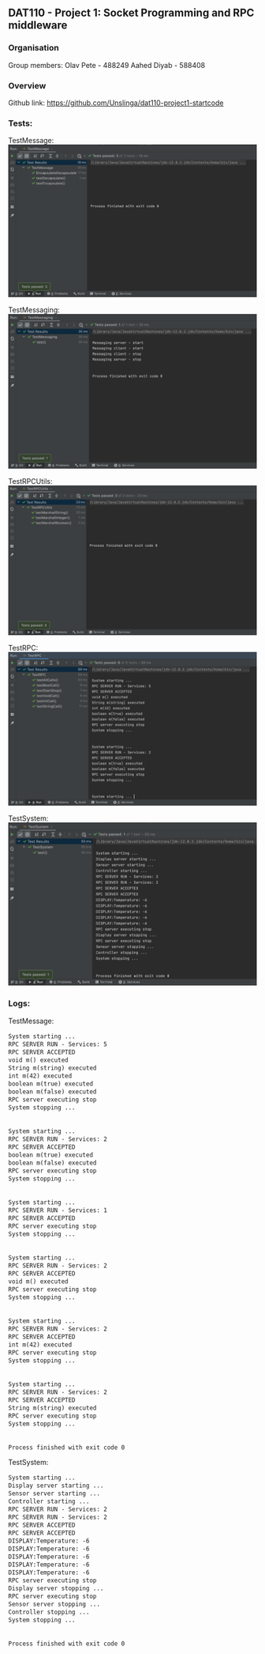 ## DAT110 - Project 1: Socket Programming and RPC middleware

### Organisation

Group members:
  Olav Pete - 488249
  Aahed Diyab - 588408

### Overview

Github link: https://github.com/Unslinga/dat110-project1-startcode

### Tests:

TestMessage:
![](assets/TestMessage.png)


TestMessaging:
![](assets/TestMessaging.png)


TestRPCUtils:
![](assets/TestRPCUtils.png)


TestRPC:
![](assets/TestRPC.png)


TestSystem:
![](assets/TestSystem.png)

### Logs:

TestMessage:
```
System starting ... 
RPC SERVER RUN - Services: 5
RPC SERVER ACCEPTED
void m() executed
String m(string) executed
int m(42) executed
boolean m(true) executed
boolean m(false) executed
RPC server executing stop
System stopping ... 


System starting ... 
RPC SERVER RUN - Services: 2
RPC SERVER ACCEPTED
boolean m(true) executed
boolean m(false) executed
RPC server executing stop
System stopping ... 


System starting ... 
RPC SERVER RUN - Services: 1
RPC SERVER ACCEPTED
RPC server executing stop
System stopping ... 


System starting ... 
RPC SERVER RUN - Services: 2
RPC SERVER ACCEPTED
void m() executed
RPC server executing stop
System stopping ... 


System starting ... 
RPC SERVER RUN - Services: 2
RPC SERVER ACCEPTED
int m(42) executed
RPC server executing stop
System stopping ... 


System starting ... 
RPC SERVER RUN - Services: 2
RPC SERVER ACCEPTED
String m(string) executed
RPC server executing stop
System stopping ... 


Process finished with exit code 0
```

TestSystem:
```
System starting ...
Display server starting ...
Sensor server starting ...
Controller starting ...
RPC SERVER RUN - Services: 2
RPC SERVER RUN - Services: 2
RPC SERVER ACCEPTED
RPC SERVER ACCEPTED
DISPLAY:Temperature: -6
DISPLAY:Temperature: -6
DISPLAY:Temperature: -6
DISPLAY:Temperature: -6
DISPLAY:Temperature: -6
RPC server executing stop
Display server stopping ...
RPC server executing stop
Sensor server stopping ...
Controller stopping ...
System stopping ...


Process finished with exit code 0
```